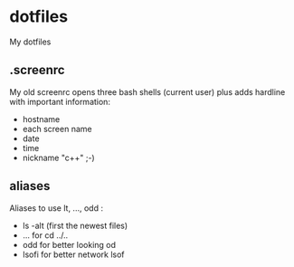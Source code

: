 # dotfiles
My dotfiles

## .screenrc 

My old screenrc opens three bash shells (current user) plus adds hardline with important information:
* hostname
* each screen name 
* date
* time
* nickname "c++" ;-)

## aliases 

Aliases to use lt, ..., odd :
* ls -alt (first the newest files)
* ... for cd ../.. 
* odd for better looking od 
* lsofi for better network lsof 


